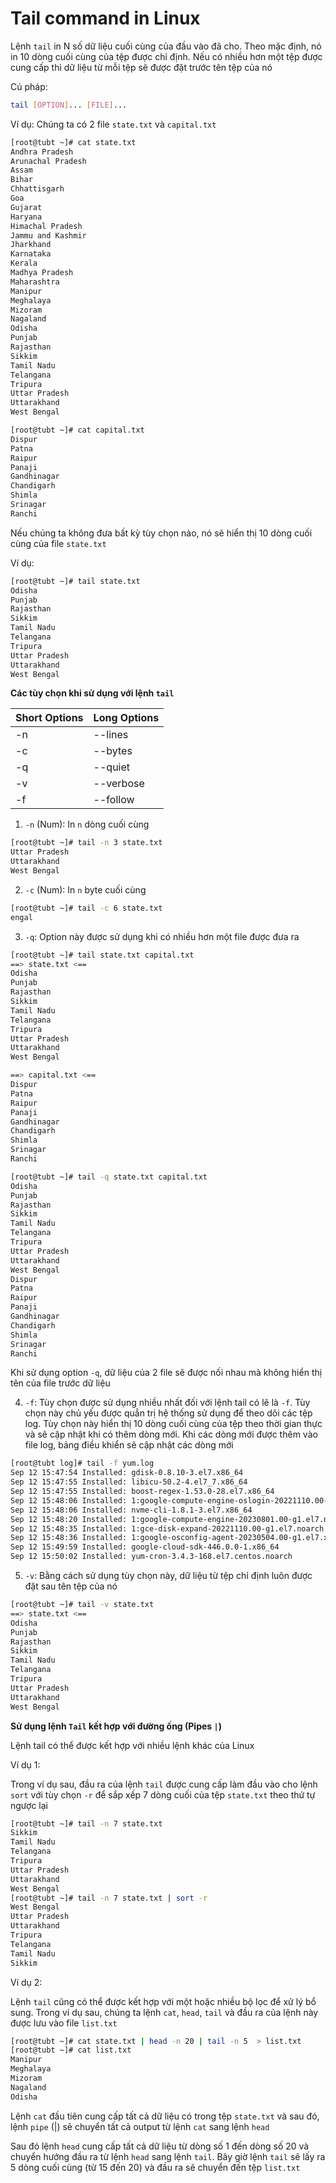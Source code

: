 # Tail command in Linux

Lệnh `tail` in N số dữ liệu cuối cùng của đầu vào đã cho. Theo mặc định, nó in 10 dòng cuối cùng của tệp được chỉ định. Nếu có nhiều hơn một tệp được cung cấp thì dữ liệu từ mỗi tệp sẽ được đặt trước	tên tệp của nó

Cú pháp:

```sh
tail [OPTION]... [FILE]...
```

Ví dụ: Chúng ta có 2 file `state.txt` và `capital.txt`

```sh
[root@tubt ~]# cat state.txt 
Andhra Pradesh
Arunachal Pradesh
Assam
Bihar
Chhattisgarh
Goa
Gujarat
Haryana
Himachal Pradesh
Jammu and Kashmir
Jharkhand
Karnataka
Kerala
Madhya Pradesh
Maharashtra
Manipur
Meghalaya
Mizoram
Nagaland
Odisha
Punjab
Rajasthan
Sikkim
Tamil Nadu
Telangana
Tripura
Uttar Pradesh
Uttarakhand
West Bengal
```

```sh
[root@tubt ~]# cat capital.txt 
Dispur
Patna
Raipur
Panaji
Gandhinagar
Chandigarh
Shimla
Srinagar
Ranchi
```

Nếu chúng ta không đưa bất kỳ tùy chọn nào, nó sẽ hiển thị 10 dòng cuối cùng của file `state.txt`

Ví dụ:

```sh
[root@tubt ~]# tail state.txt 
Odisha
Punjab
Rajasthan
Sikkim
Tamil Nadu
Telangana
Tripura
Uttar Pradesh
Uttarakhand
West Bengal
```

**Các tùy chọn khi sử dụng với lệnh `tail`**

|Short Options|Long Options|
|---|---|
|-n|--lines|
|-c|--bytes|
|-q|--quiet|
|-v|--verbose|
|-f|--follow|

1. `-n` (Num): In `n` dòng cuối cùng

```sh
[root@tubt ~]# tail -n 3 state.txt
Uttar Pradesh
Uttarakhand
West Bengal
```

2. `-c` (Num): In `n` byte cuối cùng

```sh
[root@tubt ~]# tail -c 6 state.txt 
engal
```

3. `-q`: Option này được sử dụng khi có nhiều hơn một file được đưa ra

```sh
[root@tubt ~]# tail state.txt capital.txt 
==> state.txt <==
Odisha
Punjab
Rajasthan
Sikkim
Tamil Nadu
Telangana
Tripura
Uttar Pradesh
Uttarakhand
West Bengal

==> capital.txt <==
Dispur
Patna
Raipur
Panaji
Gandhinagar
Chandigarh
Shimla
Srinagar
Ranchi
```

```sh
[root@tubt ~]# tail -q state.txt capital.txt 
Odisha
Punjab
Rajasthan
Sikkim
Tamil Nadu
Telangana
Tripura
Uttar Pradesh
Uttarakhand
West Bengal
Dispur
Patna
Raipur
Panaji
Gandhinagar
Chandigarh
Shimla
Srinagar
Ranchi
```

Khi sử dụng option `-q`, dữ liệu của 2 file sẽ được nối nhau mà không hiển thị tên của file trước dữ liệu

4. `-f`: Tùy chọn được sử dụng nhiều nhất đối với lệnh tail có lẽ là `-f`. Tùy chọn này chủ yếu được quẳn trị hệ thống sử dụng để theo dõi các tệp log. Tùy chọn này hiển thị 10 dòng cuối cùng của tệp theo thời gian thực và sẽ cập nhật khi có thêm dòng mới. Khi các dòng mới được thêm vào file log, bảng điều khiển sẽ cập nhật các dòng mới

```sh
[root@tubt log]# tail -f yum.log
Sep 12 15:47:54 Installed: gdisk-0.8.10-3.el7.x86_64
Sep 12 15:47:55 Installed: libicu-50.2-4.el7_7.x86_64
Sep 12 15:47:55 Installed: boost-regex-1.53.0-28.el7.x86_64
Sep 12 15:48:06 Installed: 1:google-compute-engine-oslogin-20221110.00-g1.el7.x86_64
Sep 12 15:48:06 Installed: nvme-cli-1.8.1-3.el7.x86_64
Sep 12 15:48:20 Installed: 1:google-compute-engine-20230801.00-g1.el7.noarch
Sep 12 15:48:35 Installed: 1:gce-disk-expand-20221110.00-g1.el7.noarch
Sep 12 15:48:36 Installed: 1:google-osconfig-agent-20230504.00-g1.el7.x86_64
Sep 12 15:49:59 Installed: google-cloud-sdk-446.0.0-1.x86_64
Sep 12 15:50:02 Installed: yum-cron-3.4.3-168.el7.centos.noarch
```

5. `-v`: Bằng cách sử dụng tùy chọn này, dữ liệu từ tệp chỉ định luôn được đặt sau tên tệp của nó

```sh
[root@tubt ~]# tail -v state.txt
==> state.txt <==
Odisha
Punjab
Rajasthan
Sikkim
Tamil Nadu
Telangana
Tripura
Uttar Pradesh
Uttarakhand
West Bengal
```

**Sử dụng lệnh `Tail` kết hợp với đường ống (Pipes `|`)**

Lệnh tail có thể được kết hợp với nhiều lệnh khác của Linux

Ví dụ 1:

Trong ví dụ sau, đầu ra của lệnh `tail` được cung cấp làm đầu vào cho lệnh `sort` với tùy chọn `-r` để sắp xếp 7 dòng cuối của tệp `state.txt` theo thứ tự ngược lại

```sh
[root@tubt ~]# tail -n 7 state.txt 
Sikkim
Tamil Nadu
Telangana
Tripura
Uttar Pradesh
Uttarakhand
West Bengal
[root@tubt ~]# tail -n 7 state.txt | sort -r
West Bengal
Uttar Pradesh
Uttarakhand
Tripura
Telangana
Tamil Nadu
Sikkim
```

Ví dụ 2:

Lệnh `tail` cũng có thể được kết hợp với một hoặc nhiều bộ lọc để xử lý bổ sung. Trong ví dụ sau, chúng ta lệnh `cat`, `head`, `tail` và đầu ra của lệnh này được lưu vào file `list.txt`

```sh
[root@tubt ~]# cat state.txt | head -n 20 | tail -n 5  > list.txt
[root@tubt ~]# cat list.txt 
Manipur
Meghalaya
Mizoram
Nagaland
Odisha
```

Lệnh `cat` đầu tiên cung cấp tất cả dữ liệu có trong tệp `state.txt` và sau đó, lệnh `pipe` (|) sẽ chuyển tất cả output từ lệnh `cat` sang lệnh `head`

Sau đó lệnh `head` cung cấp tất cả dữ liệu từ dòng số 1 đến dòng số 20 và chuyển hướng đầu ra từ lệnh `head` sang lệnh `tail`. Bây giờ lệnh `tail` sẽ lấy ra 5 dòng cuối cùng (từ 15 đến 20) và đầu ra sẽ chuyển đến tệp `list.txt`